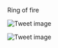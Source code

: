 Ring of fire


![Tweet image](/assets/crosspoast/F1wXHXyacAAzNtj.jpg)

![Tweet image](/assets/crosspoast/F1wXIsKaMAAOrIG.jpg)

